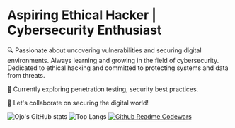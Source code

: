 # Aspiring Ethical Hacker | Cybersecurity Enthusiast

🔍 Passionate about uncovering vulnerabilities and securing digital environments. Always learning and growing in the field of cybersecurity. Dedicated to ethical hacking and committed to protecting systems and data from threats.

🚀 Currently exploring penetration testing, security best practices.

🔧 Let's collaborate on securing the digital world!  
  
![Ojo's GitHub stats](https://github-readme-stats.vercel.app/api?username=ojo5&show_icons=true&theme=radical)
![Top Langs](https://github-readme-stats.vercel.app/api/top-langs/?username=ojo5&langs_count=4)
[![Github Readme Codewars](https://codewars-stats-ignacio-cuadra.vercel.app/?username=h4yy)](https://github.com/h4yy/-codewars)
